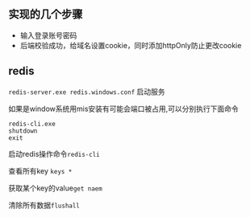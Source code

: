 ## 实现的几个步骤

- 输入登录账号密码
- 后端校验成功，给域名设置cookie，同时添加httpOnly防止更改cookie

## redis

`redis-server.exe redis.windows.conf` 启动服务

如果是window系统用mis安装有可能会端口被占用,可以分别执行下面命令

```
redis-cli.exe
shutdown
exit
```

启动redis操作命令`redis-cli`

查看所有key `keys *`

获取某个key的value`get naem`

清除所有数据`flushall`

